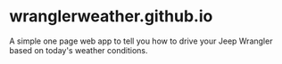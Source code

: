 # wranglerweather.github.io
A simple one page web app to tell you how to drive your Jeep Wrangler based on today's weather conditions.
